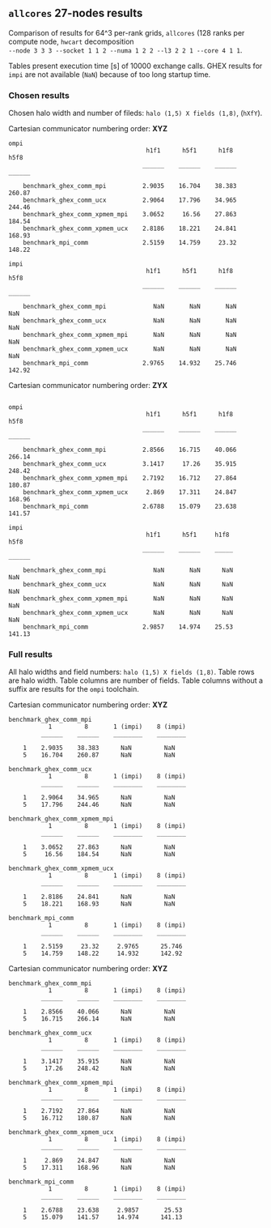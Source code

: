 ## `allcores` 27-nodes results

Comparison of results for 64^3 per-rank grids, `allcores` (128 ranks per compute node, `hwcart` decomposition  
`--node 3 3 3 --socket 1 1 2 --numa 1 2 2 --l3 2 2 1 --core 4 1 1`.

Tables present execution time [s] of 10000 exchange calls. GHEX results for `impi` are not available (`NaN`) because of too long startup time.

### Chosen results

Chosen halo width and number of fileds: `halo (1,5) X fields (1,8)`, (`hXfY`).

Cartesian communicator numbering order: **XYZ**

```
ompi
                                      h1f1      h5f1      h1f8      h5f8 
                                     ______    ______    ______    ______

    benchmark_ghex_comm_mpi          2.9035    16.704    38.383    260.87
    benchmark_ghex_comm_ucx          2.9064    17.796    34.965    244.46
    benchmark_ghex_comm_xpmem_mpi    3.0652     16.56    27.863    184.54
    benchmark_ghex_comm_xpmem_ucx    2.8186    18.221    24.841    168.93
    benchmark_mpi_comm               2.5159    14.759     23.32    148.22

impi
                                      h1f1      h5f1      h1f8      h5f8 
                                     ______    ______    ______    ______

    benchmark_ghex_comm_mpi             NaN       NaN       NaN       NaN
    benchmark_ghex_comm_ucx             NaN       NaN       NaN       NaN
    benchmark_ghex_comm_xpmem_mpi       NaN       NaN       NaN       NaN
    benchmark_ghex_comm_xpmem_ucx       NaN       NaN       NaN       NaN
    benchmark_mpi_comm               2.9765    14.932    25.746    142.92
```

Cartesian communicator numbering order: **ZYX**

```

ompi
                                      h1f1      h5f1      h1f8      h5f8 
                                     ______    ______    ______    ______

    benchmark_ghex_comm_mpi          2.8566    16.715    40.066    266.14
    benchmark_ghex_comm_ucx          3.1417     17.26    35.915    248.42
    benchmark_ghex_comm_xpmem_mpi    2.7192    16.712    27.864    180.87
    benchmark_ghex_comm_xpmem_ucx     2.869    17.311    24.847    168.96
    benchmark_mpi_comm               2.6788    15.079    23.638    141.57

impi
                                      h1f1      h5f1     h1f8      h5f8 
                                     ______    ______    _____    ______

    benchmark_ghex_comm_mpi             NaN       NaN      NaN       NaN
    benchmark_ghex_comm_ucx             NaN       NaN      NaN       NaN
    benchmark_ghex_comm_xpmem_mpi       NaN       NaN      NaN       NaN
    benchmark_ghex_comm_xpmem_ucx       NaN       NaN      NaN       NaN
    benchmark_mpi_comm               2.9857    14.974    25.53    141.13
```

### Full results

All halo widths and field numbers:  `halo (1,5) X fields (1,8)`.
Table rows are halo width. Table columns are number of fields. Table columns without a suffix
are results for the `ompi` toolchain.

Cartesian communicator numbering order: **XYZ**

```
benchmark_ghex_comm_mpi
           1         8       1 (impi)    8 (impi)
         ______    ______    ________    ________

    1    2.9035    38.383      NaN         NaN   
    5    16.704    260.87      NaN         NaN   

benchmark_ghex_comm_ucx
           1         8       1 (impi)    8 (impi)
         ______    ______    ________    ________

    1    2.9064    34.965      NaN         NaN   
    5    17.796    244.46      NaN         NaN   

benchmark_ghex_comm_xpmem_mpi
           1         8       1 (impi)    8 (impi)
         ______    ______    ________    ________

    1    3.0652    27.863      NaN         NaN   
    5     16.56    184.54      NaN         NaN   

benchmark_ghex_comm_xpmem_ucx
           1         8       1 (impi)    8 (impi)
         ______    ______    ________    ________

    1    2.8186    24.841      NaN         NaN   
    5    18.221    168.93      NaN         NaN   

benchmark_mpi_comm
           1         8       1 (impi)    8 (impi)
         ______    ______    ________    ________

    1    2.5159     23.32     2.9765      25.746 
    5    14.759    148.22     14.932      142.92 
```

Cartesian communicator numbering order: **XYZ**

```
benchmark_ghex_comm_mpi
           1         8       1 (impi)    8 (impi)
         ______    ______    ________    ________

    1    2.8566    40.066      NaN         NaN   
    5    16.715    266.14      NaN         NaN   

benchmark_ghex_comm_ucx
           1         8       1 (impi)    8 (impi)
         ______    ______    ________    ________

    1    3.1417    35.915      NaN         NaN   
    5     17.26    248.42      NaN         NaN   

benchmark_ghex_comm_xpmem_mpi
           1         8       1 (impi)    8 (impi)
         ______    ______    ________    ________

    1    2.7192    27.864      NaN         NaN   
    5    16.712    180.87      NaN         NaN   

benchmark_ghex_comm_xpmem_ucx
           1         8       1 (impi)    8 (impi)
         ______    ______    ________    ________

    1     2.869    24.847      NaN         NaN   
    5    17.311    168.96      NaN         NaN   

benchmark_mpi_comm
           1         8       1 (impi)    8 (impi)
         ______    ______    ________    ________

    1    2.6788    23.638     2.9857       25.53 
    5    15.079    141.57     14.974      141.13 
```
